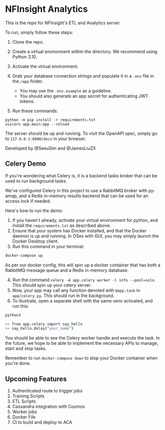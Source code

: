 # NFInsight Analytics

This is the repo for NFInsight's ETL and Analytics server.

To run, simply follow these steps:

1. Clone the repo.
2. Create a virtual environment within the directory. We recommend using Python 3.10.
3. Activate the virtual environment.
4. Grab your database connection strings and populate it in a `.env` file in the `/app` folder.
    - You may use the `.env.example` as a guideline.
    - You should also generate an app secret for authenticating JWT tokens.

5. Run these commands:

```shell
python -m pip install -r requirements.txt
uvicorn app.main:app --reload
```

The server should be up and running. To visit the OpenAPI spec, simply go to `127.0.0.1:8000/docs` in your browser.

Developed by @SeeuSim and @JamesLiuZX

## Celery Demo

If you're wondering what Celery is, it is a backend tasks broker that can be used to run background tasks.

We've configured Celery in this project to use a RabbitMQ broker with py-amqp, and a Redis in-memory results backend that can be used for an access lock if needed.

Here's how to run the demo:

1. If you haven't already, activate your virtual environment for python, and install the `requirements.txt` as described above.
2. Ensure that your system has Docker installed, and that the Docker daemon is up and running. In OSes with GUI, you may simply launch the Docker Desktop client.
3. Run this command in your terminal:

```sh
docker-compose up
```

As per our docker config, this will spin up a docker container that has both a RabbitMQ message queue and a Redis in-memory database.

4. Run the command `celery -A app.celery worker -l info --pool=solo`. This should spin up your celery server.
5. Now, your app may call any function denoted with `@app.task` in `app/celery.py`. This should run in the background.
6. To illustrate, open a separate shell with the same venv activated, and run this:

```sh
python3

>> from app.celery import say_hello
>> say_hello.delay("your_name")
```

You should be able to see the Celery worker handle and execute the task. In the future, we hope to be able to implement the necessary APIs to manage, start and stop tasks.

Remember to run `docker-compose down` to stop your Docker container when you're done.

## Upcoming Features

1. Authenticated route to trigger jobs
2. Training Scripts
3. ETL Scripts
4. Cassandra integration with Cosmos
5. Worker jobs
6. Docker File
7. CI to build and deploy to ACA
